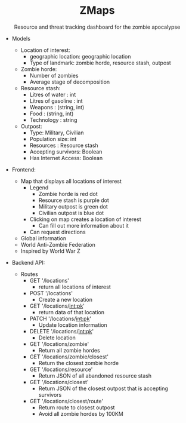 
<div align=center>
<h1> ZMaps </h1>
Resource and threat tracking dashboard for the zombie apocalypse
</div>

- Models
  - Location of interest: 
    - geographic location: geographic location
    - Type of landmark: zombie horde, resource stash, outpost
  - Zombie horde:
    - Number of zombies
    - Average stage of decomposition
  - Resource stash:
    - Litres of water : int
    - Litres of gasoline : int
    - Weapons : (string, int)
    - Food : (string, int)
    - Technology : string
  - Outpost:
    - Type: Military, Civilian
    - Population size: int
    - Resources : Resource stash
    - Accepting survivors: Boolean
    - Has Internet Access: Boolean

- Frontend:
  - Map that displays all locations of interest
    - Legend
      - Zombie horde is red dot
      - Resource stash is purple dot
      - Military outpost is green dot
      - Civilian outpost is blue dot
    - Clicking on map creates a location of interest
      - Can fill out more information about it
    - Can request directions
  - Global information
  - World Anti-Zombie Federation
  - Inspired by World War Z
- Backend API:
  - Routes
    - GET '/locations'
      - return all locations of interest
    - POST '/locations'
      - Create a new location
    - GET '/locations/<int:pk>'
      - return data of that location
    - PATCH '/locations/<int:pk>'
      - Update location information
    - DELETE '/locations/<int:pk>'
      - Delete location
    - GET '/locations/zombie'
      - Return all zombie hordes
    - GET '/locations/zombie/closest'
      - Return the closest zombie horde
    - GET '/locations/resource'
      - Return JSON of all abandoned resource stash
    - GET '/locations/closest'
      - Return JSON of the closest outpost that is accepting survivors
    - GET '/locations/closest/route'
      - Return route to closest outpost
      - Avoid all zombie hordes by 100KM

  